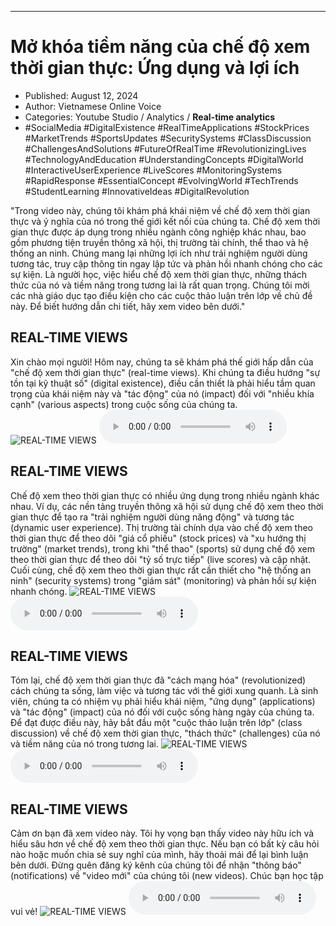 
---

# Mở khóa tiềm năng của chế độ xem thời gian thực: Ứng dụng và lợi ích

- Published: August 12, 2024
- Author: Vietnamese Online Voice
- Categories: Youtube Studio / Analytics / **Real-time analytics**
- #SocialMedia #DigitalExistence #RealTimeApplications #StockPrices #MarketTrends #SportsUpdates #SecuritySystems #ClassDiscussion #ChallengesAndSolutions #FutureOfRealTime #RevolutionizingLives #TechnologyAndEducation #UnderstandingConcepts #DigitalWorld #InteractiveUserExperience #LiveScores #MonitoringSystems #RapidResponse #EssentialConcept #EvolvingWorld #TechTrends #StudentLearning #InnovativeIdeas #DigitalRevolution

"Trong video này, chúng tôi khám phá khái niệm về chế độ xem thời gian thực và ý nghĩa của nó trong thế giới kết nối của chúng ta. Chế độ xem thời gian thực được áp dụng trong nhiều ngành công nghiệp khác nhau, bao gồm phương tiện truyền thông xã hội, thị trường tài chính, thể thao và hệ thống an ninh. Chúng mang lại những lợi ích như trải nghiệm người dùng tương tác, truy cập thông tin ngay lập tức và phản hồi nhanh chóng cho các sự kiện. Là người học, việc hiểu chế độ xem thời gian thực, những thách thức của nó và tiềm năng trong tương lai là rất quan trọng. Chúng tôi mời các nhà giáo dục tạo điều kiện cho các cuộc thảo luận trên lớp về chủ đề này. Để biết hướng dẫn chi tiết, hãy xem video bên dưới."


## REAL-TIME VIEWS

Xin chào mọi người! Hôm nay, chúng ta sẽ khám phá thế giới hấp dẫn của "chế độ xem thời gian thực" (real-time views). Khi chúng ta điều hướng "sự tồn tại kỹ thuật số" (digital existence), điều cần thiết là phải hiểu tầm quan trọng của khái niệm này và "tác động" của nó (impact) đối với "nhiều khía cạnh" (various aspects) trong cuộc sống của chúng ta.
![REAL-TIME VIEWS](https://http-archiver-apis-production-80.schnworks.com/storage/images/transitions/2024-08-12/transition--27613516839-Montserrat-Bold-1A237E.jpg)
<audio controls>
    <source src="https://http-archiver-apis-production-80.schnworks.com/storage/storage/audio/file-9910178453.mp3" type="audio/mpeg">
</audio>



## REAL-TIME VIEWS

Chế độ xem theo thời gian thực có nhiều ứng dụng trong nhiều ngành khác nhau. Ví dụ, các nền tảng truyền thông xã hội sử dụng chế độ xem theo thời gian thực để tạo ra "trải nghiệm người dùng năng động" và tương tác (dynamic user experience). Thị trường tài chính dựa vào chế độ xem theo thời gian thực để theo dõi "giá cổ phiếu" (stock prices) và "xu hướng thị trường" (market trends), trong khi "thể thao" (sports) sử dụng chế độ xem theo thời gian thực để theo dõi "tỷ số trực tiếp" (live scores) và cập nhật. Cuối cùng, chế độ xem theo thời gian thực rất cần thiết cho "hệ thống an ninh" (security systems) trong "giám sát" (monitoring) và phản hồi sự kiện nhanh chóng.
![REAL-TIME VIEWS](https://http-archiver-apis-production-80.schnworks.com/storage/images/transitions/2024-08-12/transition-13613438589-Montserrat-Regular-004895.jpg)
<audio controls>
    <source src="https://http-archiver-apis-production-80.schnworks.com/storage/storage/audio/file-58193346133.mp3" type="audio/mpeg">
</audio>



## REAL-TIME VIEWS

Tóm lại, chế độ xem thời gian thực đã "cách mạng hóa" (revolutionized) cách chúng ta sống, làm việc và tương tác với thế giới xung quanh. Là sinh viên, chúng ta có nhiệm vụ phải hiểu khái niệm, "ứng dụng" (applications) và "tác động" (impact) của nó đối với cuộc sống hàng ngày của chúng ta. Để đạt được điều này, hãy bắt đầu một "cuộc thảo luận trên lớp" (class discussion) về chế độ xem thời gian thực, "thách thức" (challenges) của nó và tiềm năng của nó trong tương lai.
![REAL-TIME VIEWS](https://http-archiver-apis-production-80.schnworks.com/storage/images/transitions/2024-08-12/transition--2166566423-Montserrat-SemiBold-7B1FA2.jpg)
<audio controls>
    <source src="https://http-archiver-apis-production-80.schnworks.com/storage/storage/audio/file-17799512173.mp3" type="audio/mpeg">
</audio>



## REAL-TIME VIEWS

Cảm ơn bạn đã xem video này. Tôi hy vọng bạn thấy video này hữu ích và hiểu sâu hơn về chế độ xem theo thời gian thực. Nếu bạn có bất kỳ câu hỏi nào hoặc muốn chia sẻ suy nghĩ của mình, hãy thoải mái để lại bình luận bên dưới. Đừng quên đăng ký kênh của chúng tôi để nhận "thông báo" (notifications) về "video mới" của chúng tôi (new videos). Chúc bạn học tập vui vẻ!
![REAL-TIME VIEWS](https://http-archiver-apis-production-80.schnworks.com/storage/images/transitions/2024-08-12/transition-36221160646-Montserrat-SemiBold-4A148C.jpg)
<audio controls>
    <source src="https://http-archiver-apis-production-80.schnworks.com/storage/storage/audio/file-16697548533.mp3" type="audio/mpeg">
</audio>

